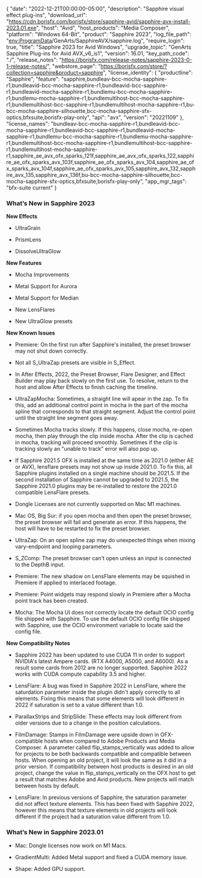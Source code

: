 {
  "date": "2022-12-21T00:00:00-05:00",
  "description": "Sapphire visual effect plug-ins",
  "download_url": "https://cdn.borisfx.com/borisfx/store/sapphire-avid/sapphire-avx-install-2023.01.exe",
  "host": "Avid",
  "host_products": "Media Composer",
  "platform": "Windows 64-Bit",
  "product": "Sapphire 2023",
  "log_file_path": "<env:ProgramData>/GenArts/SapphireAVX/sapphire.log",
  "require_login": true,
  "title": "Sapphire 2023 for Avid Windows",
  "upgrade_topic": "GenArts Sapphire Plug-ins for Avid AVX_v6_is1",
  "version": 16.01,
  "key_path_code": "./",
  "release_notes": "https://borisfx.com/release-notes/sapphire-2023-0-1-release-notes/",
  "webstore_page": "https://borisfx.com/store/?collection=sapphire&product=sapphire",
  "license_identity": {
    "productline": "Sapphire",
    "feature": "sapphire,bundleav-bcc-mocha-sapphire-r1,bundleavid-bcc-mocha-sapphire-r1,bundleavid-bcc-sapphire-r1,bundleavid-mocha-sapphire-r1,bundlemu-bcc-mocha-sapphire-r1,bundlemu-mocha-sapphire-r1,bundlemultihost-bcc-mocha-sapphire-r1,bundlemultihost-bcc-sapphire-r1,bundlemultihost-mocha-sapphire-r1,bu-bcc-mocha-sapphire-silhouette,bcc-mocha-sapphire-sfx-optics,bfxsuite,borisfx-play-only",
    "api": "avx",
    "version": "20221109"
  },
  "license_names": "bundleav-bcc-mocha-sapphire-r1,bundleavid-bcc-mocha-sapphire-r1,bundleavid-bcc-sapphire-r1,bundleavid-mocha-sapphire-r1,bundlemu-bcc-mocha-sapphire-r1,bundlemu-mocha-sapphire-r1,bundlemultihost-bcc-mocha-sapphire-r1,bundlemultihost-bcc-sapphire-r1,bundlemultihost-mocha-sapphire-r1,sapphire_ae_avx_ofx_sparks_121f,sapphire_ae_avx_ofx_sparks_122,sapphire_ae_ofx_sparks_avx_103f,sapphire_ae_ofx_sparks_avx_104,sapphire_ae_ofx_sparks_avx_104f,sapphire_ae_ofx_sparks_avx_105,sapphire_avx_132,sapphire_avx_135,sapphire_avx_136f,bu-bcc-mocha-sapphire-silhouette,bcc-mocha-sapphire-sfx-optics,bfxsuite,borisfx-play-only",
  "app_mgr_tags": "bfx-suite current"
}
### What’s New in Sapphire 2023

**New Effects**

* UltraGrain

* PrismLens

* DissolveUltraGlow

**New Features**

* Mocha Improvements

* Metal Support for Aurora

* Metal Support for Median

* New LensFlares

* New UltraGlow presets

**New Known Issues**

* Premiere: On the first run after Sapphire's installed, the preset browser may not shut down correctly.

* Not all S_UltraZap presets are visible in S_Effect.

* In After Effects, 2022, the Preset Browser, Flare Designer, and Effect Builder may play back slowly on the first use. To resolve, return to the host and allow After Effects to finish caching the timeline.

* UltraZapMocha: Sometimes, a straight line will apear in the zap. To fix this, add an additional control point in mocha in the part of the mocha spline that corresponds to that straight segment. Adjust the control point until the straight line segment goes away.

* Sometimes Mocha tracks slowly. If this happens, close mocha, re-open mocha, then play through the clip inside mocha. After the clip is cached in mocha, tracking will proceed smoothly. Sometimes if the clip is tracking slowly an "unable to track" error will also pop up.

* If Sapphire 2021.5 OFX is installed at the same time as 2021.0 (either AE or AVX), lensflare presets may not show up inside 2021.0. To fix this, all Sapphire plugins installed on a single machine should be 2021.5. If the second installation of Sapphire cannot be upgraded to 2021.5, the Sapphire 2021.0 plugins may be re-installed to restore the 2021.0 compatible LensFlare presets.

* Dongle Licenses are not currently supported on Mac M1 machines.

* Mac OS, Big Sur: if you open mocha and then open the preset browser, the preset browser will fail and generate an error. If this happens, the host will have to be restarted to fix the preset browser.

* UltraZap: On an open spline zap may do unexpected things when mixing vary-endpoint and looping parameters.

* S_ZComp: The preset browser can't open unless an input is connected to the DepthB input.

* Premiere: The new shadow on LensFlare elements may be squished in Premiere if applied to interlaced footage.

* Premiere: Point widgets may respond slowly in Premiere after a Mocha point track has been created.

* Mocha: The Mocha UI does not correctly locate the default OCIO config file shipped with Sapphire. To use the default OCIO config file shipped with Sapphire, use the OCIO environment variable to locate said the config file.


**New Compatibility Notes**

* Sapphire 2022 has been updated to use CUDA 11 in order to support NVIDIA's latest Ampere cards. (RTX A4000, A5000, and A6000). As a result some cards from 2012 are no longer supported. Sapphire 2022 works with CUDA compute capability 3.5 and higher.

* LensFlare: A bug was fixed in Sapphire 2022 in LensFlare, where the saturdation parameter inside the plugin didn't apply correctly to all elements. Fixing this means that some elements will look different in 2022 if saturation is set to a value different than 1.0.

* ParallaxStrips and StripSlide: These effects may look different from older versions due to a change in the position calculations.

* FilmDamage: Stamps in FilmDamage were upside down in OFX-compatible hosts when compared to Adobe Products and Media Composer. A parameter called flip_stamps_vertically was added to allow for projects to be both backwards compatible and compatible between hosts. When opening an old project, it will look the same as it did in a prior version. If compatibility between host products is desired in an old project, change the value in flip_stamps_vertically on the OFX host to get a result that matches Adobe and Avid products. New projects will match between hosts by default.

* LensFlare: In previous versions of Sapphire, the saturation parameter did not affect texture elements. This has been fixed with Sapphire 2022, however this means that texture elements in old projects will look different if the project had a saturation value different from 1.0.

### What’s New in Sapphire 2023.01

* Mac: Dongle licenses now work on M1 Macs.

* GradientMulti: Added Metal support and fixed a CUDA memory issue.

* Shape: Added GPU support.

